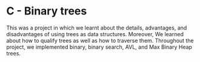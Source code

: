 # C - Binary trees

This was a project in which we learnt about the details, advantages,
and disadvantages of using trees as data structures. Moreover, We learned about how to
qualify trees as well as how to traverse them. Throughout the project, we
implemented binary, binary search, AVL, and Max Binary Heap trees.
